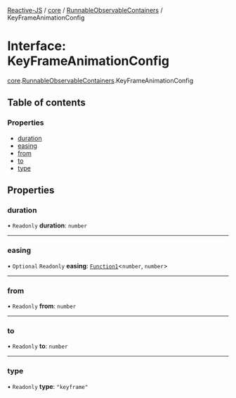 [Reactive-JS](../README.md) / [core](../modules/core.md) / [RunnableObservableContainers](../modules/core.RunnableObservableContainers.md) / KeyFrameAnimationConfig

# Interface: KeyFrameAnimationConfig

[core](../modules/core.md).[RunnableObservableContainers](../modules/core.RunnableObservableContainers.md).KeyFrameAnimationConfig

## Table of contents

### Properties

- [duration](core.RunnableObservableContainers.KeyFrameAnimationConfig.md#duration)
- [easing](core.RunnableObservableContainers.KeyFrameAnimationConfig.md#easing)
- [from](core.RunnableObservableContainers.KeyFrameAnimationConfig.md#from)
- [to](core.RunnableObservableContainers.KeyFrameAnimationConfig.md#to)
- [type](core.RunnableObservableContainers.KeyFrameAnimationConfig.md#type)

## Properties

### duration

• `Readonly` **duration**: `number`

___

### easing

• `Optional` `Readonly` **easing**: [`Function1`](../modules/functions.md#function1)<`number`, `number`\>

___

### from

• `Readonly` **from**: `number`

___

### to

• `Readonly` **to**: `number`

___

### type

• `Readonly` **type**: ``"keyframe"``

